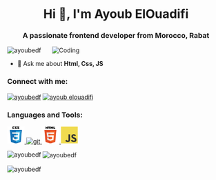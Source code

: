 <h1 align="center">Hi 👋, I'm Ayoub ElOuadifi</h1>
<h3 align="center">A passionate frontend developer from Morocco, Rabat</h3>
<img align="right" alt="Coding" width="400" src="https://camo.githubusercontent.com/cae12fddd9d6982901d82580bdf321d81fb299141098ca1c2d4891870827bf17/68747470733a2f2f6d69726f2e6d656469756d2e636f6d2f6d61782f313336302f302a37513379765349765f7430696f4a2d5a2e676966" />

<p align="left"> <img src="https://komarev.com/ghpvc/?username=ayoubedf&label=Profile%20views&color=0e75b6&style=flat" alt="ayoubedf" /> </p>

- 💬 Ask me about **Html, Css, JS**

<h3 align="left">Connect with me:</h3>
<p align="left">
<a href="https://codepen.io/ayoubedf" target="blank"><img align="center" src="https://raw.githubusercontent.com/rahuldkjain/github-profile-readme-generator/master/src/images/icons/Social/codepen.svg" alt="ayoubedf" height="30" width="40" /></a>
<a href="https://linkedin.com/in/ayoub-elouadifi-7bb8a2271" target="blank"><img align="center" src="https://raw.githubusercontent.com/rahuldkjain/github-profile-readme-generator/master/src/images/icons/Social/linked-in-alt.svg" alt="ayoub elouadifi" height="30" width="40" /></a></p>

<h3 align="left">Languages and Tools:</h3>
<p align="left"> <a href="https://www.w3schools.com/css/" target="_blank" rel="noreferrer"> <img src="https://raw.githubusercontent.com/devicons/devicon/master/icons/css3/css3-original-wordmark.svg" alt="css3" width="40" height="40"/> </a> <a href="https://git-scm.com/" target="_blank" rel="noreferrer"> <img src="https://www.vectorlogo.zone/logos/git-scm/git-scm-icon.svg" alt="git" width="40" height="40"/> </a> <a href="https://www.w3.org/html/" target="_blank" rel="noreferrer"> <img src="https://raw.githubusercontent.com/devicons/devicon/master/icons/html5/html5-original-wordmark.svg" alt="html5" width="40" height="40"/> </a> <a href="https://developer.mozilla.org/en-US/docs/Web/JavaScript" target="_blank" rel="noreferrer"> <img src="https://raw.githubusercontent.com/devicons/devicon/master/icons/javascript/javascript-original.svg" alt="javascript" width="40" height="40"/> </a> </p>

<p><img align="left" src="https://github-readme-stats.vercel.app/api/top-langs?username=ayoubedf&show_icons=true&locale=en&layout=compact" alt="ayoubedf" /></p>

<p>&nbsp;<img align="center" src="https://github-readme-stats.vercel.app/api?username=ayoubedf&show_icons=true&locale=en" alt="ayoubedf" /></p>

<p><img align="center" src="https://github-readme-streak-stats.herokuapp.com/?user=ayoubedf&" alt="ayoubedf" /></p>
